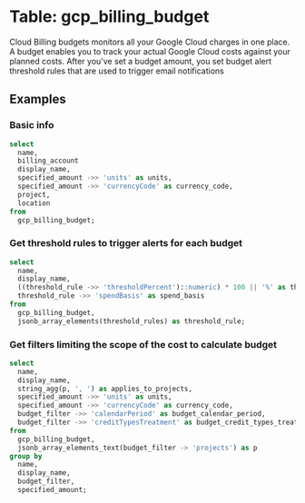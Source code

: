 # Table: gcp_billing_budget

Cloud Billing budgets monitors all your Google Cloud charges in one place. A budget enables you to track your actual Google Cloud costs against your planned costs. After you've set a budget amount, you set budget alert threshold rules that are used to trigger email notifications

## Examples

### Basic info

```sql
select
  name,
  billing_account
  display_name,
  specified_amount ->> 'units' as units,
  specified_amount ->> 'currencyCode' as currency_code,
  project,
  location
from
  gcp_billing_budget;
```

### Get threshold rules to trigger alerts for each budget

```sql
select
  name,
  display_name,
  ((threshold_rule ->> 'thresholdPercent')::numeric) * 100 || '%' as threshold_percent,
  threshold_rule ->> 'spendBasis' as spend_basis
from
  gcp_billing_budget,
  jsonb_array_elements(threshold_rules) as threshold_rule;
```

### Get filters limiting the scope of the cost to calculate budget

```sql
select
  name,
  display_name,
  string_agg(p, ', ') as applies_to_projects,
  specified_amount ->> 'units' as units,
  specified_amount ->> 'currencyCode' as currency_code,
  budget_filter ->> 'calendarPeriod' as budget_calendar_period,
  budget_filter ->> 'creditTypesTreatment' as budget_credit_types_treatment
from
  gcp_billing_budget,
  jsonb_array_elements_text(budget_filter -> 'projects') as p
group by
  name,
  display_name,
  budget_filter,
  specified_amount;
```